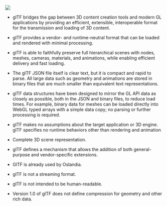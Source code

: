 ![](/home/rudolf/Documents/GitHub/TSI_Architecture/Doc/rapport/GLTF.png) 

* glTF bridges the gap between 3D content creation tools and modern GL applications by providing an efficient, extensible, interoperable format for the transmission and loading of 3D content.
* glTF provides a vendor- and runtime-neutral format that can be loaded and rendered with minimal processing.
* glTF is able to faithfully preserve full hierarchical scenes with nodes, meshes, cameras, materials, and animations, while enabling efficient delivery and fast loading.
* The glTF JSON file itself is clear text, but it is compact and rapid to parse. All large data such as geometry and animations are stored in binary files that are much smaller than equivalent text representations.
* glTF data structures have been designed to mirror the GL API data as closely as possible, both in the JSON and binary files, to reduce load times. For example, binary data for meshes can be loaded directly into WebGL typed arrays with a simple data copy; no parsing or further processing is required.
* glTF makes no assumptions about the target application or 3D engine. glTF specifies no runtime behaviors other than rendering and animation
* Complete 3D scene representation.
* glTF defines a mechanism that allows the addition of both general-purpose and vendor-specific extensions.
* GlTF is already used by Oslandia.

* glTF is not a streaming format.
* glTF is not intended to be human-readable.
* Version 1.0 of glTF does not define compression for geometry and other rich data.
